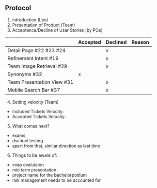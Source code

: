 ## Protocol

1. Introduction (Leo)
2. Presentation of Product (Team)
3. Acceptance/Decline of User Stories (by POs)

|                  | Accepted | Declined | Reason
|------------------|----------|----------|--------
| Detail Page #22 #23 #24  |          |    x     | 
| Refinement Intent #19 |          |    x     |
| Team Image Retrieval #29 |         |    x     | 
| Synonyms #32 |     x    |         |   
| Team Presentation View #31|          |    x     |
| Mobile Search Bar #37 |  | x |


4. Setting velocity (Team)  
  - Included Tickets Velocity:  
  - Accepted Tickets Velocity: 

5. What comes next?
  - exams
  - dschool testing
  - apart from that, similar direction as last time

6. Things to be aware of:
  - evap evalutaion
  - mid term presentation
  - project name for the bachelorpodium
  - risk management needs to be accounted for
